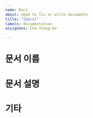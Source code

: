 ```yaml
---
name: Docs
about: need to fix or write documents
title: "[Docs]"
labels: documentation
assignees: Cha-Young-Ho

---
```


# 문서 이름

# 문서 설명

# 기타

